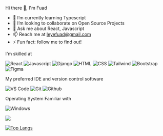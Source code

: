  Hi there 👋, I'm Fuad
 
- 🌱 I’m currently learning Typescript
- 👯 I’m looking to collaborate on Open Source Projects
- 💬 Ask me about React, Javascript
- 📫 Reach me at leyefuad@gmail.com
- ⚡ Fun fact: follow me to find out!

I'm skilled at
<p>
 <img alt='React' src="https://img.shields.io/badge/React-61DAFB?logo=react&logoColor=white&style=ShieldStyle" />
 <img alt='Javascript' src="https://img.shields.io/badge/Javascript-F7DF1E?logo=javascript&logoColor=white&style=ShieldStyle" />
 <img alt='Django' src="https://img.shields.io/badge/Django-092E20?logo=django&logoColor=white&style=ShieldStyle" />
 <img alt='HTML' src="https://img.shields.io/badge/HTML5-E34F26?logo=html5&logoColor=white&style=ShieldStyle" />
 <img alt='CSS' src="https://img.shields.io/badge/CSS3-1572B6?logo=css3&logoColor=white&style=ShieldStyle" />
 <img alt='Tailwind' src="https://img.shields.io/badge/Tailwind CSS-06B6D4?logo=tailwind css&logoColor=white&style=ShieldStyle" />
 <img alt='Bootstrap' src="https://img.shields.io/badge/Bootstrap-7952B3?logo=bootstrap&logoColor=white&style=ShieldStyle" />
 <img alt='Figma' src="https://img.shields.io/badge/Figma-F24E1E?logo=figma&logoColor=white&style=ShieldStyle" />
</p>

My preferred IDE and version control software
<p>
 <img alt='VS Code' src="https://img.shields.io/badge/Visual Studio Code-007ACC?logo=visual studio code&logoColor=white&style=ShieldStyle" />
 <img alt='Git' src="https://img.shields.io/badge/Git-F05032?logo=git&logoColor=white&style=ShieldStyle" />
 <img alt='Github' src="https://img.shields.io/badge/Github-F05032?logo=github&logoColor=white&style=ShieldStyle" />
</p>

Operating System Familiar with
<p>
 <img alt='Windows' src="https://img.shields.io/badge/Windows-0078D6?logo=windows&logoColor=white&style=ShieldStyle" />
</p>

<img src="https://github-readme-stats.vercel.app/api?username=theylovefuad&count_private=true&theme=radical&show_icons=true" />

[![Top Langs](https://github-readme-stats.vercel.app/api/top-langs/?username=theylovefuad)](https://github.com/anuraghazra/github-readme-stats)

